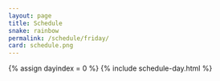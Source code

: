 ```yaml
---
layout: page
title: Schedule
snake: rainbow
permalink: /schedule/friday/
card: schedule.png
---
```


{% assign dayindex = 0 %}
{% include schedule-day.html %}
